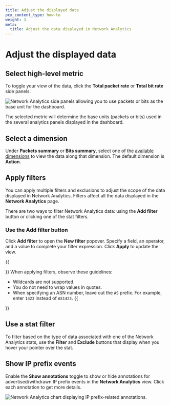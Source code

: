 ```yaml
---
title: Adjust the displayed data
pcx_content_type: how-to
weight: 3
meta:
  title: Adjust the data displayed in Network Analytics
---
```


# Adjust the displayed data

## Select high-level metric

To toggle your view of the data, click the **Total packet rate** or **Total bit rate** side panels.

![Network Analytics side panels allowing you to use packets or bits as the base unit for the dashboard.](/analytics/static/images/network-analytics/high-level-metrics.png)

The selected metric will determine the base units (packets or bits) used in the several analytics panels displayed in the dashboard.

## Select a dimension

Under **Packets summary** or **Bits summary**, select one of the [available dimensions](/analytics/network-analytics/understand/main-dashboard/#available-dimensions) to view the data along that dimension. The default dimension is **Action**.

## Apply filters

You can apply multiple filters and exclusions to adjust the scope of the data displayed in Network Analytics.
Filters affect all the data displayed in the **Network Analytics** page.

There are two ways to filter Network Analytics data: using the **Add filter** button or clicking one of the stat filters.

### Use the Add filter button

Click **Add filter** to open the **New filter** popover. Specify a field, an operator, and a value to complete your filter expression. Click **Apply** to update the view.

{{<Aside type="note" header="Notes about filtering">}}
When applying filters, observe these guidelines:
* Wildcards are not supported.
* You do not need to wrap values in quotes.
* When specifying an ASN number, leave out the `AS` prefix. For example, enter `1423` instead of `AS1423`.
{{</Aside>}}

## Use a stat filter

To filter based on the type of data associated with one of the Network Analytics stats, use the **Filter** and **Exclude** buttons that display when you hover your pointer over the stat.

## Show IP prefix events

Enable the **Show annotations** toggle to show or hide annotations for advertised/withdrawn IP prefix events in the **Network Analytics** view. Click each annotation to get more details.

![Network Analytics chart displaying IP prefix-related annotations.](/analytics/static/images/network-analytics/view-annotations.png)
